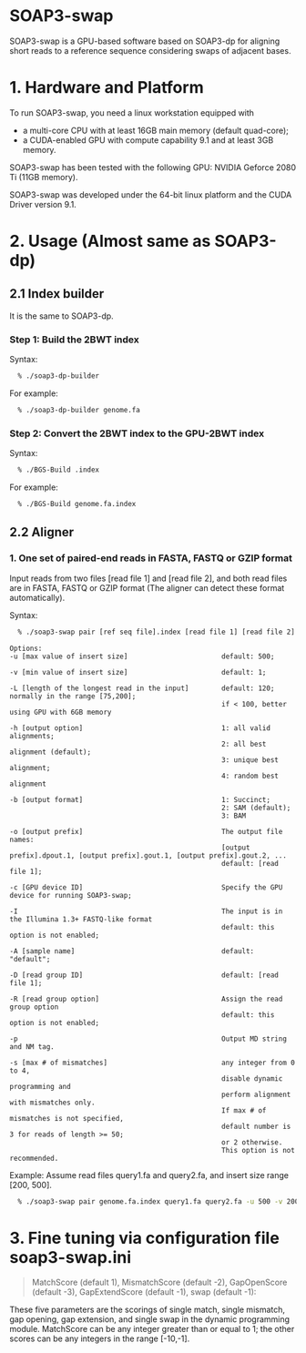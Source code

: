 # SOAP3-swap

SOAP3-swap is a GPU-based software based on SOAP3-dp for aligning short reads to a reference sequence considering swaps of adjacent bases.

# <a name="Section1"></a>1. Hardware and Platform

To run SOAP3-swap, you need a linux workstation equipped with

  * a multi-core CPU with at least 16GB main memory (default quad-core);
  * a CUDA-enabled GPU with compute capability 9.1 and at least 3GB memory.

SOAP3-swap has been tested with the following GPU: NVIDIA Geforce 2080 Ti (11GB memory).

SOAP3-swap was developed under the 64-bit linux platform and the CUDA Driver version 9.1.

# <a name="Section2"></a>2. Usage (Almost same as SOAP3-dp)

## <a name="Section2.1"></a>2.1 Index builder

It is the same to SOAP3-dp.

### Step 1: Build the 2BWT index

Syntax:

```bash
  % ./soap3-dp-builder
```

For example:

```bash
  % ./soap3-dp-builder genome.fa
```

### Step 2: Convert the 2BWT index to the GPU-2BWT index

Syntax:

```bash
  % ./BGS-Build .index
```

For example:

```bash
  % ./BGS-Build genome.fa.index
```

## <a name="Section2.2"></a>2.2 Aligner

### <a name="pair"></a>1. One set of paired-end reads in FASTA, FASTQ or GZIP format

Input reads from two files [read file 1] and [read file 2], and both read files are in FASTA, FASTQ or GZIP format (The aligner can detect these format automatically).

Syntax:

```bash
  % ./soap3-swap pair [ref seq file].index [read file 1] [read file 2] [options]
```

```
Options:
-u [max value of insert size]	                    default: 500;
 	 
-v [min value of insert size]	                    default: 1;
 	 
-L [length of the longest read in the input]	    default: 120; normally in the range [75,200];
 	                                                if < 100, better using GPU with 6GB memory
 	 
-h [output option]	                                1: all valid alignments;
 	                                                2: all best alignment (default);
 	                                                3: unique best alignment;
 	                                                4: random best alignment
 	 
-b [output format]	                                1: Succinct;
 	                                                2: SAM (default);
 	                                                3: BAM
 	 
-o [output prefix]	                                The output file names:
 	                                                [output prefix].dpout.1, [output prefix].gout.1, [output prefix].gout.2, ...
 	                                                default: [read file 1];
 	 
-c [GPU device ID]	                                Specify the GPU device for running SOAP3-swap;
 	 
-I	                                                The input is in the Illumina 1.3+ FASTQ-like format
 	                                                default: this option is not enabled;
 	 
-A [sample name]	                                default: "default";
 	 
-D [read group ID]	                                default: [read file 1];
 	 
-R [read group option]	                            Assign the read group option
 	                                                default: this option is not enabled;

-p                                                  Output MD string and NM tag.
 	 
-s [max # of mismatches]	                        any integer from 0 to 4,
 	                                                disable dynamic programming and
 	                                                perform alignment with mismatches only.
 	                                                If max # of mismatches is not specified,
 	                                                default number is 3 for reads of length >= 50;
 	                                                or 2 otherwise.
 	                                                This option is not recommended.
```

Example: Assume read files query1.fa and query2.fa, and insert size range [200, 500].

```bash
  % ./soap3-swap pair genome.fa.index query1.fa query2.fa -u 500 -v 200
```

# <a name="Section4"></a>3. Fine tuning via configuration file soap3-swap.ini

> MatchScore (default 1), MismatchScore (default -2), GapOpenScore (default -3), GapExtendScore (default -1), swap (default -1):

These five parameters are the scorings of single match, single mismatch, gap opening, gap extension, and single swap in the dynamic programming module. MatchScore can be any integer greater than or equal to 1; the other scores can be any integers in the range [-10,-1].
